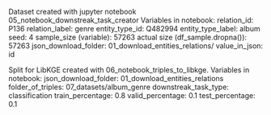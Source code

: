 Dataset created with jupyter notebook 05_notebook_downstreak_task_creator
Variables in notebook:
relation_id:                           P136
relation_label:                        genre
entity_type_id:                        Q482994
entity_type_label:                     album
seed:                                  4
sample_size (variable):                57263
actual size (df_sample.dropna()):      57263
json_download_folder:                  01_download_entities_relations/
value_in_json:                         id

Split for LibKGE created with 06_notebook_triples_to_libkge.
Variables in notebook:
json_download_folder:                  01_download_entities_relations
folder_of_triples:                     07_datasets/album_genre
downstreak_task_type:                  classification
train_percentage:                      0.8
valid_percentage:                      0.1
test_percentage:                       0.1

